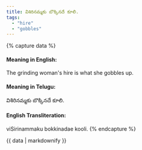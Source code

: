```yaml
---
title: విశిరినమ్మకు బొక్కినదే కూలి.
tags:
  - "hire"
  - "gobbles"
---
```


{% capture data %}
#### Meaning in English:
The grinding woman's hire is what she gobbles up.

#### Meaning in Telugu:
విశిరినమ్మకు బొక్కినదే కూలి.

#### English Transliteration:
viSirinammaku bokkinadae kooli.
{% endcapture %}

{{ data | markdownify }}

